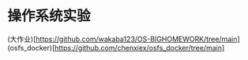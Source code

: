 # 操作系统实验

(大作业)[https://github.com/wakaba123/OS-BIGHOMEWORK/tree/main]  
(osfs_docker)[https://github.com/chenxiex/osfs_docker/tree/main]
